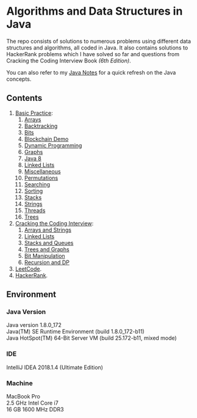 # Algorithms and Data Structures in Java

The repo consists of solutions to numerous problems using different data structures and algorithms, all coded in Java. It also
contains solutions to HackerRank problems which I have solved so far and questions from Cracking the Coding Interview 
Book _(6th Edition)_.

You can also refer to my [Java Notes](http://java.ramswaroop.me) for a quick refresh on the Java concepts.

## Contents

1. [Basic Practice](/src/main/java/com/rampatra/):  
    1. [Arrays](/src/main/java/com/rampatra/arrays)
    2. [Backtracking](/src/main/java/com/rampatra/backtracking)
    3. [Bits](/src/main/java/com/rampatra/bits)
    4. [Blockchain Demo](/src/main/java/com/rampatra/blockchain)
    5. [Dynamic Programming](/src/main/java/com/rampatra/dynamicprogramming)
    6. [Graphs](/src/main/java/com/rampatra/graphs)
    7. [Java 8](/src/main/java/com/rampatra/java8) 
    8. [Linked Lists](/src/main/java/com/rampatra/linkedlists)
    9. [Miscellaneous](/src/main/java/com/rampatra/misc)
    10. [Permutations](/src/main/java/com/rampatra/permutations)
    11. [Searching](/src/main/java/com/rampatra/searching)
    12. [Sorting](/src/main/java/com/rampatra/sorting)
    13. [Stacks](/src/main/java/com/rampatra/stacks)
    14. [Strings](/src/main/java/com/rampatra/strings)
    15. [Threads](/src/main/java/com/rampatra/threads)
    16. [Trees](/src/main/java/com/rampatra/trees)
2. [Cracking the Coding Interview](/src/main/java/com/ctci):  
    1. [Arrays and Strings](/src/main/java/com/ctci/arraysandstrings)
    2. [Linked Lists](/src/main/java/com/ctci/linkedlists)
    3. [Stacks and Queues](/src/main/java/com/ctci/stacksandqueues)
    4. [Trees and Graphs](/src/main/java/com/ctci/treesandgraphs)
    5. [Bit Manipulation](/src/main/java/com/ctci/bitmanipulation)
    6. [Recursion and DP](/src/main/java/com/ctci/recursionanddp)
3. [LeetCode](/src/main/java/com/leetcode).
4. [HackerRank](/src/main/java/com/hackerrank).


## Environment

### Java Version
Java version 1.8.0_172  
Java(TM) SE Runtime Environment (build 1.8.0_172-b11)  
Java HotSpot(TM) 64-Bit Server VM (build 25.172-b11, mixed mode) 

### IDE
IntelliJ IDEA 2018.1.4 (Ultimate Edition)

### Machine
MacBook Pro  
2.5 GHz Intel Core i7   
16 GB 1600 MHz DDR3
